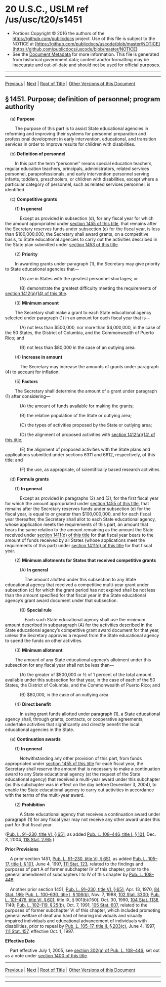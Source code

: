 ---
---

# 20 U.S.C., USLM ref /us/usc/t20/s1451

* Portions Copyright © 2016 the authors of the https://github.com/publicdocs project.
  Use of this file is subject to the NOTICE at [https://github.com/publicdocs/uscode/blob/master/NOTICE](https://github.com/publicdocs/uscode/blob/master/NOTICE)
* See the [Document Metadata](././../../../../../..//README.md) for more information.
  This file is generated from historical government data; content and/or formatting may be inaccurate and out-of-date and should not be used for official purposes.

----------
----------

[Previous](./../../../../../..//us/usc/t20/ch33/schIV/ptA/m__us_usc_t20_ch33_schIV_ptA.md) | [Next](./../../../../../..//us/usc/t20/ch33/schIV/ptA/m__us_usc_t20_s1452.md) | [Root of Title](./../../../../../../) | [Other Versions of this Document](https://publicdocs.github.io/go/links?ns=uslm&ref=%2Fus%2Fusc%2Ft20%2Fs1451)

## § 1451. Purpose; definition of personnel; program authority

    (a) __Purpose__ 

        The purpose of this part is to assist State educational agencies in reforming and improving their systems for personnel preparation and professional development in early intervention, educational, and transition services in order to improve results for children with disabilities.

    (b) __Definition of personnel__ 

        In this part the term “personnel” means special education teachers, regular education teachers, principals, administrators, related services personnel, paraprofessionals, and early intervention personnel serving infants, toddlers, preschoolers, or children with disabilities, except where a particular category of personnel, such as related services personnel, is identified.

    (c) __Competitive grants__ 

        (1) __In general__ 

            Except as provided in subsection (d), for any fiscal year for which the amount appropriated under [section 1455 of this title][/us/usc/t20/s1455], that remains after the Secretary reserves funds under subsection (e) for the fiscal year, is less than $100,000,000, the Secretary shall award grants, on a competitive basis, to State educational agencies to carry out the activities described in the State plan submitted under [section 1453 of this title][/us/usc/t20/s1453].

        (2) __Priority__ 

        In awarding grants under paragraph (1), the Secretary may give priority to State educational agencies that—

            (A) are in States with the greatest personnel shortages; or

            (B) demonstrate the greatest difficulty meeting the requirements of [section 1412(a)(14) of this title][/us/usc/t20/s1412/a/14].

        (3) __Minimum amount__ 

        The Secretary shall make a grant to each State educational agency selected under paragraph (1) in an amount for each fiscal year that is—

            (A) not less than $500,000, nor more than $4,000,000, in the case of the 50 States, the District of Columbia, and the Commonwealth of Puerto Rico; and

            (B) not less than $80,000 in the case of an outlying area.

        (4) __Increase in amount__ 

            The Secretary may increase the amounts of grants under paragraph (4) to account for inflation.

        (5) __Factors__ 

        The Secretary shall determine the amount of a grant under paragraph (1) after considering—

            (A) the amount of funds available for making the grants;

            (B) the relative population of the State or outlying area;

            (C) the types of activities proposed by the State or outlying area;

            (D) the alignment of proposed activities with [section 1412(a)(14) of this title][/us/usc/t20/s1412/a/14];

            (E) the alignment of proposed activities with the State plans and applications submitted under sections 6311 and 6612, respectively, of this title; and

            (F) the use, as appropriate, of scientifically based research activities.

    (d) __Formula grants__ 

        (1) __In general__ 

            Except as provided in paragraphs (2) and (3), for the first fiscal year for which the amount appropriated under [section 1455 of this title][/us/usc/t20/s1455], that remains after the Secretary reserves funds under subsection (e) for the fiscal year, is equal to or greater than $100,000,000, and for each fiscal year thereafter, the Secretary shall allot to each State educational agency, whose application meets the requirements of this part, an amount that bears the same relation to the amount remaining as the amount the State received under [section 1411(d) of this title][/us/usc/t20/s1411/d] for that fiscal year bears to the amount of funds received by all States (whose applications meet the requirements of this part) under [section 1411(d) of this title][/us/usc/t20/s1411/d] for that fiscal year.

        (2) __Minimum allotments for States that received competitive grants__ 

            (A) __In general__ 

                The amount allotted under this subsection to any State educational agency that received a competitive multi-year grant under subsection (c) for which the grant period has not expired shall be not less than the amount specified for that fiscal year in the State educational agency’s grant award document under that subsection.

            (B) __Special rule__ 

                Each such State educational agency shall use the minimum amount described in subparagraph (A) for the activities described in the State educational agency’s competitive grant award document for that year, unless the Secretary approves a request from the State educational agency to spend the funds on other activities.

        (3) __Minimum allotment__ 

        The amount of any State educational agency’s allotment under this subsection for any fiscal year shall not be less than—

            (A) the greater of $500,000 or ½ of 1 percent of the total amount available under this subsection for that year, in the case of each of the 50 States, the District of Columbia, and the Commonwealth of Puerto Rico; and

            (B) $80,000, in the case of an outlying area.

        (4) __Direct benefit__ 

            In using grant funds allotted under paragraph (1), a State educational agency shall, through grants, contracts, or cooperative agreements, undertake activities that significantly and directly benefit the local educational agencies in the State.

    (e) __Continuation awards__ 

        (1) __In general__ 

            Notwithstanding any other provision of this part, from funds appropriated under [section 1455 of this title][/us/usc/t20/s1455] for each fiscal year, the Secretary shall reserve the amount that is necessary to make a continuation award to any State educational agency (at the request of the State educational agency) that received a multi-year award under this subchapter (as this subchapter was in effect on the day before December 3, 2004), to enable the State educational agency to carry out activities in accordance with the terms of the multi-year award.

        (2) __Prohibition__ 

            A State educational agency that receives a continuation award under paragraph (1) for any fiscal year may not receive any other award under this part for that fiscal year.

([Pub. L. 91–230, title VI, § 651][/us/pl/91/230/s651], as added [Pub. L. 108–446, title I, § 101][/us/pl/108/446/s101], Dec. 3, 2004, [118 Stat. 2765][/us/stat/118/2765].)

 __Prior Provisions__ 

    A prior section 1451, [Pub. L. 91–230, title VI, § 651][/us/pl/91/230/s651], as added [Pub. L. 105–17, title I, § 101][/us/pl/105/17/s101], June 4, 1997, [111 Stat. 123][/us/stat/111/123], related to the findings and purposes of part A of former subchapter IV of this chapter, prior to the general amendment of subchapters I to IV of this chapter by [Pub. L. 108–446][/us/pl/108/446].

    Another prior section 1451, [Pub. L. 91–230, title VI, § 651][/us/pl/91/230/s651], Apr. 13, 1970, [84 Stat. 186][/us/stat/84/186]; [Pub. L. 100–630, title I, § 106(b)][/us/pl/100/630/s106/b], Nov. 7, 1988, [102 Stat. 3300][/us/stat/102/3300]; [Pub. L. 101–476, title VI, § 601][/us/pl/101/476/s601], title IX, § 901(b)(150), Oct. 30, 1990, [104 Stat. 1138][/us/stat/104/1138], 1149; [Pub. L. 102–119, § 25(b)][/us/pl/102/119/s25/b], Oct. 7, 1991, [105 Stat. 607][/us/stat/105/607], related to the purposes of former subchapter VI of this chapter, which included promoting general welfare of deaf and hard of hearing individuals and visually impaired individuals and educational advancement of individuals with disabilities, prior to repeal by [Pub. L. 105–17, title II, § 203(c)][/us/pl/105/17/s203/c], June 4, 1997, [111 Stat. 157][/us/stat/111/157], effective Oct. 1, 1997.

 __Effective Date__ 

    Part effective July 1, 2005, see [section 302(a) of Pub. L. 108–446][/us/pl/108/446/s302/a], set out as a note under [section 1400 of this title][/us/usc/t20/s1400].

----------

[Previous](./../../../../../..//us/usc/t20/ch33/schIV/ptA/m__us_usc_t20_ch33_schIV_ptA.md) | [Next](./../../../../../..//us/usc/t20/ch33/schIV/ptA/m__us_usc_t20_s1452.md) | [Root of Title](./../../../../../../) | [Other Versions of this Document](https://publicdocs.github.io/go/links?ns=uslm&ref=%2Fus%2Fusc%2Ft20%2Fs1451)

----------
----------

[/us/usc/t20/s1455]: https://publicdocs.github.io/go/links?ns=uslm&ref=%2Fus%2Fusc%2Ft20%2Fs1455
[/us/usc/t20/s1453]: https://publicdocs.github.io/go/links?ns=uslm&ref=%2Fus%2Fusc%2Ft20%2Fs1453
[/us/usc/t20/s1412/a/14]: https://publicdocs.github.io/go/links?ns=uslm&ref=%2Fus%2Fusc%2Ft20%2Fs1412%2Fa%2F14
[/us/usc/t20/s1412/a/14]: https://publicdocs.github.io/go/links?ns=uslm&ref=%2Fus%2Fusc%2Ft20%2Fs1412%2Fa%2F14
[/us/usc/t20/s1455]: https://publicdocs.github.io/go/links?ns=uslm&ref=%2Fus%2Fusc%2Ft20%2Fs1455
[/us/usc/t20/s1411/d]: https://publicdocs.github.io/go/links?ns=uslm&ref=%2Fus%2Fusc%2Ft20%2Fs1411%2Fd
[/us/usc/t20/s1411/d]: https://publicdocs.github.io/go/links?ns=uslm&ref=%2Fus%2Fusc%2Ft20%2Fs1411%2Fd
[/us/usc/t20/s1455]: https://publicdocs.github.io/go/links?ns=uslm&ref=%2Fus%2Fusc%2Ft20%2Fs1455
[/us/pl/91/230/s651]: https://publicdocs.github.io/go/links?ns=uslm&ref=%2Fus%2Fpl%2F91%2F230%2Fs651
[/us/pl/108/446/s101]: https://publicdocs.github.io/go/links?ns=uslm&ref=%2Fus%2Fpl%2F108%2F446%2Fs101
[/us/stat/118/2765]: https://publicdocs.github.io/go/links?ns=uslm&ref=%2Fus%2Fstat%2F118%2F2765
[/us/pl/91/230/s651]: https://publicdocs.github.io/go/links?ns=uslm&ref=%2Fus%2Fpl%2F91%2F230%2Fs651
[/us/pl/105/17/s101]: https://publicdocs.github.io/go/links?ns=uslm&ref=%2Fus%2Fpl%2F105%2F17%2Fs101
[/us/stat/111/123]: https://publicdocs.github.io/go/links?ns=uslm&ref=%2Fus%2Fstat%2F111%2F123
[/us/pl/108/446]: https://publicdocs.github.io/go/links?ns=uslm&ref=%2Fus%2Fpl%2F108%2F446
[/us/pl/91/230/s651]: https://publicdocs.github.io/go/links?ns=uslm&ref=%2Fus%2Fpl%2F91%2F230%2Fs651
[/us/stat/84/186]: https://publicdocs.github.io/go/links?ns=uslm&ref=%2Fus%2Fstat%2F84%2F186
[/us/pl/100/630/s106/b]: https://publicdocs.github.io/go/links?ns=uslm&ref=%2Fus%2Fpl%2F100%2F630%2Fs106%2Fb
[/us/stat/102/3300]: https://publicdocs.github.io/go/links?ns=uslm&ref=%2Fus%2Fstat%2F102%2F3300
[/us/pl/101/476/s601]: https://publicdocs.github.io/go/links?ns=uslm&ref=%2Fus%2Fpl%2F101%2F476%2Fs601
[/us/stat/104/1138]: https://publicdocs.github.io/go/links?ns=uslm&ref=%2Fus%2Fstat%2F104%2F1138
[/us/pl/102/119/s25/b]: https://publicdocs.github.io/go/links?ns=uslm&ref=%2Fus%2Fpl%2F102%2F119%2Fs25%2Fb
[/us/stat/105/607]: https://publicdocs.github.io/go/links?ns=uslm&ref=%2Fus%2Fstat%2F105%2F607
[/us/pl/105/17/s203/c]: https://publicdocs.github.io/go/links?ns=uslm&ref=%2Fus%2Fpl%2F105%2F17%2Fs203%2Fc
[/us/stat/111/157]: https://publicdocs.github.io/go/links?ns=uslm&ref=%2Fus%2Fstat%2F111%2F157
[/us/pl/108/446/s302/a]: https://publicdocs.github.io/go/links?ns=uslm&ref=%2Fus%2Fpl%2F108%2F446%2Fs302%2Fa
[/us/usc/t20/s1400]: https://publicdocs.github.io/go/links?ns=uslm&ref=%2Fus%2Fusc%2Ft20%2Fs1400


